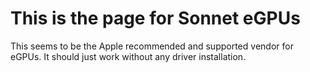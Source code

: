 # This is the page for Sonnet eGPUs

This seems to be the Apple recommended and supported vendor for eGPUs. It should just work without any driver installation.

